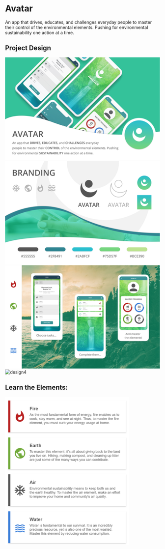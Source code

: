 # Avatar
An app that drives, educates, and challenges everyday people to master their control of the environmental elements. Pushing for environmental sustainability one action at a time.

## Project Design

![design1](design/presentation/design1.jpg)
![design2](design/presentation/design2.jpg)
![design3](/design/presentation/design3.jpg)
![design4](design/presentation/design4.jpg)


## Learn the Elements:

<img src="design/presentation/element-list.png" alt="element list" width="80%" align="center" />

